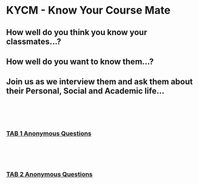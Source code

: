 # KYCM - Know Your Course Mate

<h2>How well do you think you know your classmates...?</h2>
<h2>How well do you want to know them...?</h2>
<h2>Join us as we interview them and ask them about their Personal, Social and Academic life...</h2>

<br><br><br>
<h3><a href="https://thexenon.github.io/KYCM/TAB1">TAB 1 Anonymous Questions<a></h3>
<br><br><br>
<h3><a href="https://thexenon.github.io/KYCM/TAB2">TAB 2 Anonymous Questions<a></h3>
